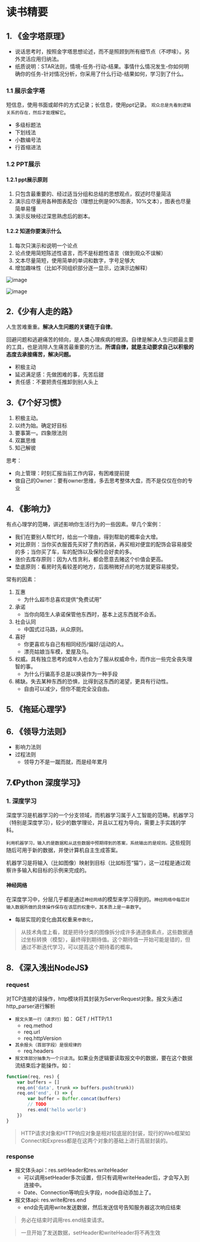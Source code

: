# 读书精要

## 1. 《金字塔原理》

* 说话思考时，按照金字塔思想论述，而不是照顾到所有细节点（不啰嗦）。另外灵活应用归纳法。
* 纸质说明：STAR法则，情境-任务-行动-结果。事情什么情况发生-你如何明确你的任务-针对情况分析，你采用了什么行动-结果如何，学习到了什么。

### 1.1 展示金字塔

短信息，使用书面或邮件的方式记录；长信息，使用ppt记录。
`观众总是先看到逻辑关系的存在，然后才能理解它`。
* 多级标题法
* 下划线法
* 小数编号法
* 行首缩进法

### 1.2 PPT展示

#### 1.2.1 ppt展示原则

1. 只包含最重要的、经过适当分组和总结的思想观点，叙述时尽量简洁
1. 演示应尽量用各种图表配合（理想比例是90%图表，10%文本），图表也尽量简单易懂
1. 演示反映经过深思熟虑后的剧本。

#### 1.2.2 知道你要演示什么

1. 每次只演示和说明一个论点
1. 论点使用简短陈述性语言，而不是标题性语言（做到观众不误解）
1. 文本尽量简短，使用简单的单词和数字，字号足够大
1. 增加趣味性（比如不同组织部分逐一显示，边演示边解释）

![image](https://user-images.githubusercontent.com/6310131/68274785-fbf51180-00a4-11ea-8ec8-534d8f09587c.png)

![image](https://user-images.githubusercontent.com/6310131/68276699-855a1300-00a8-11ea-9544-c7d64890f963.png)

## 2.《少有人走的路》

人生苦难重重。**解决人生问题的关键在于自律**。

回避问题和逃避痛苦的倾向，是人类心理疾病的根源。自律是解决人生问题最主要的工具，也是消除人生痛苦最重要的方法。**所谓自律，就是主动要求自己以积极的态度去承接痛苦，解决问题。**

* 积极主动
* 延迟满足感：先做困难的事，先苦后甜
* 责任感：不要把责任推卸到别人头上

## 3.《7个好习惯》

1. 积极主动。
1. 以终为始。确定好目标
1. 要事第一。四象限法则
1. 双赢思维
1. 知己解彼

思考：
* 向上管理：时刻汇报当前工作内容，有困难提前提
* 做自己的Owner：要有owner思维，多去思考整体大盘，而不是仅仅在你的专业

## 4. 《影响力》

有点心理学的范畴，讲述影响你生活行为的一些因素。举几个案例：
* 我们在要别人帮忙时，给出一个理由，得到帮助的概率会大增。
* 对比原则：当你买衣服首先买好了贵的西装，再买相对便宜的配饰会容易接受的多；当你买了车，车的配饰以及保险会好卖的多。
* 涨价去库存原则：因为人性贪利，都会愿意去赌这个价值会更高。
* 垫底原则：看房时先看较差的地方，后面稍微好点的地方就更容易接受。

常有的因素：
1. 互惠
    * 为什么超市总喜欢提供“免费试用”
1. 承诺
    * 当你向陌生人承诺保管他东西时，基本上这东西就不会丢。
1. 社会认同
    * 中国式过马路，从众原则。
1. 喜好
    * 你更喜欢与自己有相同经历/偏好/运动的人。
    * 漂亮姑娘当车模，爱屋及乌。
1. 权威。具有独立思考的成年人也会为了服从权威命令，而作出一些完全丧失理智的事。
    * 为什么行骗高手总是以换装作为一种手段
1. 稀缺。失去某种东西的恐惧，比得到这东西的渴望，更具有行动性。
    * 自由可以减少，但你不能完全没自由。

## 5. 《拖延心理学》

## 6. 《领导力法则》

* 影响力法则
* 过程法则
    * 领导力不是一蹴而就，而是经年累月

## 7.《Python 深度学习》

### 1. 深度学习

深度学习是机器学习的一个分支领域，而机器学习属于人工智能的范畴。机器学习（特别是深度学习），较少的数学理论，并且以工程为导向，需要上手实践的学科。

`利用机器学习，输入的是数据和从这些数据中预期得到的答案，系统输出的是规则。`这些规则随后可用于新的数据，并使计算机自主生成答案。

机器学习是将输入（比如图像）映射到目标（比如标签“猫”），这一过程是通过观察许多输入和目标的示例来完成的。

#### 神经网络

在深度学习中，分层几乎都是通过`神经网络`的模型来学习得到的。`神经网络中每层对输入数据所做的具体操作保存在该层的权重中，其本质上是一串数字`。
* 每层实现的变化由其权重来`参数化`，

> 从技术角度上看，就是把待分类的图像拆分成许多通道像素点，这些数据通过坐标转换（模型），最终得到期待值。这个期待值一开始可能是错的，但通过不断迭代学习，可以提高这个期待着的概率。

## 8. 《深入浅出NodeJS》

### request
对TCP连接的读操作，http模块将其封装为ServerRequest对象。报文头通过http_parser进行解析
* `报文头第一行（请求行）`如： GET / HTTP/1.1
    * req.method
    * req.url
    * req.httpVersion
* `其余报头（首部字段）是很规律的`
    * req.headers
* `报文体部分抽象为一个只读流`。如果业务逻辑要读取报文中的数据，要在这个数据流结束后才能操作。如：
``` js
function(req, res) {
    var buffers = []
    req.on('data', trunk => buffers.push(trunk))
    req.on('end', () => {
        var buffer = Buffer.concat(buffers)
        // TODO
        res.end('hello world')
    })
}
```
> HTTP请求对象和HTTP响应对象是相对较底层的封装，现行的Web框架如Connect和Express都是在这两个对象的基础上进行高层封装的。

### response

* 报文体头api：res.setHeader和res.writeHeader
    * 可以调用setHeader多次设置，但只有调用writeHeader后，才会写入到连接中。
    * Date、Connection等响应头字段，node自动添加上了。
* 报文体api: res.write和res.end
    * end会先调用write发送数据，然后发送信号告知服务器这次响应结束

> 务必在结束时调用res.end结束请求。

> 一旦开始了发送数据，setHeader和writeHeader将不再生效